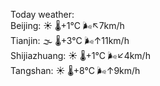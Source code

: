 Today weather:  
Beijing: ☀️ 🌡️+1°C 🌬️↖7km/h  
Tianjin: 🌫  🌡️+3°C 🌬️↑11km/h  
Shijiazhuang: ☀️ 🌡️+1°C 🌬️↙4km/h  
Tangshan: ☀️ 🌡️+8°C 🌬️↑9km/h  
